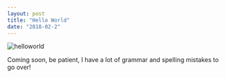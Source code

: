 ```yaml
---
layout: post
title: "Hello World"
date: "2018-02-2"
---
```


![helloworld](https://user-images.githubusercontent.com/25685164/35777742-0ab72926-09ab-11e8-98ec-78bc99731920.png)

Coming soon, be patient, I have a lot of grammar and spelling mistakes to go over! 